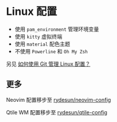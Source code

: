 # Linux 配置

- 使用 `pam_environment` 管理环境变量
- 使用 `kitty` 虚拟终端
- 使用 `material` 配色主题
- 不使用 `Powerline` 和 `Oh My Zsh`

另见 [如何使用 Git 管理 Linux 配置？](https://2cat.cc/post/diyo4/)

## 更多

Neovim 配置移步至
[rydesun/neovim-config](https://github.com/rydesun/neovim-config)

Qtile WM 配置移步至
[rydesun/qtile-config](https://github.com/rydesun/qtile-config)
